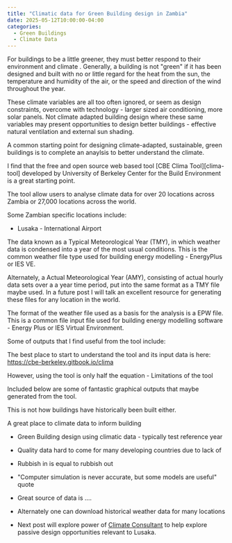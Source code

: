 ```yaml
---
title: "Climatic data for Green Building design in Zambia"
date: 2025-05-12T10:00:00-04:00
categories:
  - Green Buildings
  - Climate Data
---
```

For buildings to be a little greener, they must better respond to their environment and climate . Generally, a building is not "green" if it has been designed and built with no or little regard for the heat from the sun, the temperature and humidity of the air, or the speed and direction of the wind throughout the year.

These climate variables are all too often ignored, or seem as design constraints, overcome with technology - larger sized air conditioning, more solar panels. Not climate adapted building design where these same variables may present opportunities to design better buildings - effective natural ventilation and external sun shading. 

A common starting point for designing climate-adapted, sustainable, green buildings is to complete an anaylsis to better understand the climate. 

I find that the free and open source web based tool [CBE Clima Tool][clima-tool] developed by University of Berkeley Center for the Build Environment is a great starting point.

The tool allow users to analyse climate data for over 20 locations across Zambia or 27,000 locations across the world. 

Some Zambian specific locations include:
* Lusaka - International Airport 

The data known as a Typical Meteorological Year (TMY), in which weather data is condensed into a year of the most usual conditions. This is the common weather file type used for building energy modelling - EnergyPlus or IES VE.

Alternately, a Actual Meteorological Year (AMY), consisting of actual hourly data sets over a a year time period, put into the same format as a TMY file maybe used. In a future post I will talk an excellent resource for generating these files for any location in the world.

The format of the weather file used as a basis for the analysis is a EPW file. This is a common file input file used for building energy modelling software - Energy Plus or IES Virtual Environment.




Some of outputs that I find useful from the tool include:



The best place to start to understand the tool and its input data is here: https://cbe-berkeley.gitbook.io/clima

However, using the tool is only half the equation - 
Limitations of the tool

Included below are some of fantastic graphical outputs that maybe generated from the tool.


This is not how buildings have historically been built either.

A great place to climate data to inform building 




* Green Building design using climatic data - typically test reference year
* Quality data hard to come for many developing countries due to lack of 
* Rubbish in is equal to rubbish out
* "Computer simulation is never accurate, but some models are useful" quote
* Great source of data is ....
* Alternately one can download historical weather data for many locations

* Next post will explore power of [Climate Consultant][climate-cons] to help explore passive design opportunities relevant to Lusaka.

[climat-tool]: https://clima.cbe.berkeley.edu/
[climate-cons]: https://www.sbse.org/resources/climate-consultant